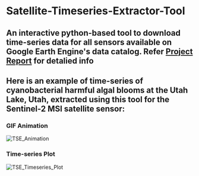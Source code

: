 # Satellite-Timeseries-Extractor-Tool
## An interactive python-based tool to download time-series data for all sensors available on Google Earth Engine's data catalog. Refer [Project Report](https://github.com/Chintan2108/Satellite-Timeseries-Extractor-Tool/blob/main/Report.pdf) for detalied info

## Here is an example of time-series of cyanobacterial harmful algal blooms at the Utah Lake, Utah, extracted using this tool for the Sentinel-2 MSI satellite sensor:

### GIF Animation
![TSE_Animation](https://user-images.githubusercontent.com/30739917/148708409-8764c016-7a93-4fff-8f41-0ccbc792ec88.gif)



### Time-series Plot
![TSE_Timeseries_Plot](https://user-images.githubusercontent.com/30739917/148708425-e634e84c-a016-4c7f-b9e8-c0a9ff0bc5dd.png)

